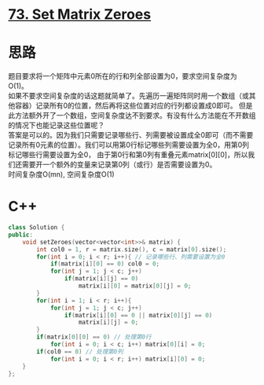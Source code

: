 # [73. Set Matrix Zeroes](https://leetcode.com/problems/set-matrix-zeroes/)
# 思路
题目要求将一个矩阵中元素0所在的行和列全部设置为0，要求空间复杂度为O(1)。        
如果不要求空间复杂度的话这题就简单了。先遍历一遍矩阵同时用一个数组（或其他容器）记录所有0的位置，然后再将这些位置对应的行列都设置成0即可。
但是此方法额外开了一个数组，空间复杂度达不到要求。有没有什么方法能在不开数组的情况下也能记录这些位置呢？      
答案是可以的。因为我们只需要记录哪些行、列需要被设置成全0即可（而不需要记录所有0元素的位置）。我们可以用第0行标记哪些列需要设置为全0，用第0列标记哪些行需要设置为全0，
由于第0行和第0列有重叠元素matrix[0][0]，所以我们还需要开一个额外的变量来记录第0列（或行）是否需要设置为0。      
时间复杂度O(mn), 空间复杂度O(1)

# C++
``` C++
class Solution {
public:
    void setZeroes(vector<vector<int>>& matrix) {
        int col0 = 1, r = matrix.size(), c = matrix[0].size();
        for(int i = 0; i < r; i++){ // 记录哪些行、列需要设置为全0
            if(matrix[i][0] == 0) col0 = 0;
            for(int j = 1; j < c; j++)
                if(matrix[i][j] == 0)
                    matrix[i][0] = matrix[0][j] = 0;
        }
        for(int i = 1; i < r; i++){ 
            for(int j = 1; j < c; j++)
                if(matrix[i][0] == 0 || matrix[0][j] == 0)
                    matrix[i][j] = 0;
        }
        if(matrix[0][0] == 0) // 处理第0行
            for(int i = 0; i < c; i++) matrix[0][i] = 0;
        if(col0 == 0) // 处理第0列
            for(int i = 0; i < r; i++) matrix[i][0] = 0;
    }
};
```
